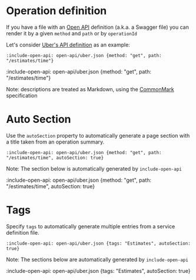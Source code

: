 # Operation definition

If you have a file with an [Open API](https://github.com/OAI/OpenAPI-Specification/blob/master/README.md)
definition (a.k.a. a Swagger file) you can render it by a given `method` and `path` or by `operationId`

Let's consider [Uber's API definition](https://github.com/OAI/OpenAPI-Specification/blob/master/examples/v2.0/json/uber.json) as an example:

    :include-open-api: open-api/uber.json {method: "get", path: "/estimates/time"}
    
:include-open-api: open-api/uber.json {method: "get", path: "/estimates/time"}

Note: descriptions are treated as Markdown, using the [CommonMark](http://commonmark.org/help/) specification

# Auto Section

Use the `autoSection` property to automatically generate a page section with a title taken from an operation summary.

    :include-open-api: open-api/uber.json {method: "get", path: "/estimates/time", autoSection: true}

Note: The section below is automatically generated by `include-open-api` 
    
:include-open-api: open-api/uber.json {method: "get", path: "/estimates/time", autoSection: true}

# Tags

Specify `tags` to automatically generate multiple entries from a service definition file.

    :include-open-api: open-api/uber.json {tags: "Estimates", autoSection: true}

Note: The sections below are automatically generated by `include-open-api` 

:include-open-api: open-api/uber.json {tags: "Estimates", autoSection: true}
 

